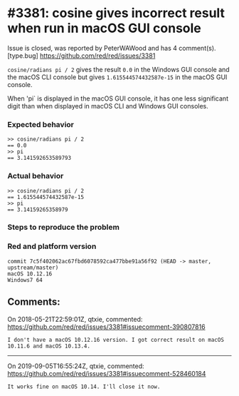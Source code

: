 
#3381: cosine gives incorrect result when run in macOS GUI console
================================================================================
Issue is closed, was reported by PeterWAWood and has 4 comment(s).
[type.bug]
<https://github.com/red/red/issues/3381>

`cosine/radians pi / 2` gives the result `0.0` in the Windows GUI console and the macOS CLI console but gives `1.615544574432587e-15` in the macOS GUI console.

When 'pi` is displayed in the macOS GUI console, it has one less significant digit than when displayed in macOS CLI and Windows GUI consoles. 

### Expected behavior
```
>> cosine/radians pi / 2
== 0.0
>> pi
== 3.141592653589793
```
### Actual behavior
```
>> cosine/radians pi / 2
== 1.615544574432587e-15
>> pi
== 3.14159265358979
```
### Steps to reproduce the problem
### Red and platform version
```
commit 7c5f402062ac67fbd6078592ca477bbe91a56f92 (HEAD -> master, upstream/master)
macOS 10.12.16
Windows7 64
```


Comments:
--------------------------------------------------------------------------------

On 2018-05-21T22:59:01Z, qtxie, commented:
<https://github.com/red/red/issues/3381#issuecomment-390807816>

    I don't have a macOS 10.12.16 version. I got correct result on macOS 10.11.6 and macOS 10.13.4.

--------------------------------------------------------------------------------

On 2019-09-05T16:55:24Z, qtxie, commented:
<https://github.com/red/red/issues/3381#issuecomment-528460184>

    It works fine on macOS 10.14. I'll close it now.

